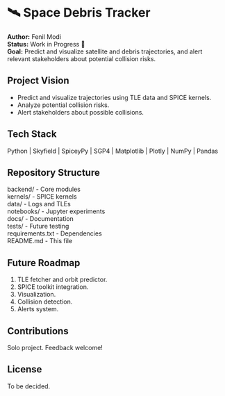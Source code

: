 # 🛰 Space Debris Tracker

**Author:** Fenil Modi  
**Status:** Work in Progress 🚧  
**Goal:** Predict and visualize satellite and debris trajectories, and alert relevant stakeholders about potential collision risks.

## Project Vision

- Predict and visualize trajectories using TLE data and SPICE kernels.
- Analyze potential collision risks.
- Alert stakeholders about possible collisions.

## Tech Stack

Python | Skyfield | SpiceyPy | SGP4 | Matplotlib | Plotly | NumPy | Pandas

## Repository Structure

backend/ - Core modules  
kernels/ - SPICE kernels  
data/ - Logs and TLEs  
notebooks/ - Jupyter experiments  
docs/ - Documentation  
tests/ - Future testing  
requirements.txt - Dependencies  
README.md - This file

## Future Roadmap

1. TLE fetcher and orbit predictor.
2. SPICE toolkit integration.
3. Visualization.
4. Collision detection.
5. Alerts system.

## Contributions

Solo project. Feedback welcome!

## License

To be decided.
